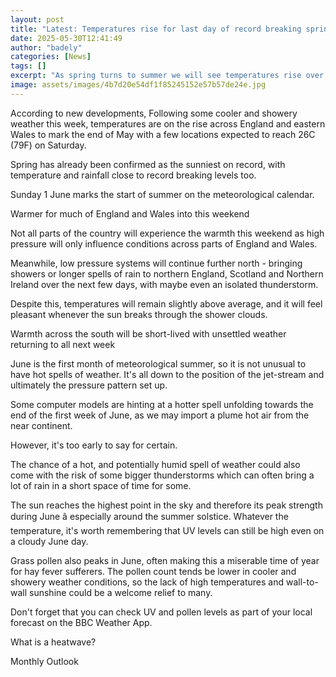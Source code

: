```yaml
---
layout: post
title: "Latest: Temperatures rise for last day of record breaking spring"
date: 2025-05-30T12:41:49
author: "badely"
categories: [News]
tags: []
excerpt: "As spring turns to summer we will see temperatures rise over the weekend."
image: assets/images/4b7d20e54df1f85245152e57b57de24e.jpg
---
```


According to new developments, Following some cooler and showery weather this week, temperatures are on the rise across England and eastern Wales to mark the end of May with a few locations expected to reach 26C (79F) on Saturday. 

Spring has already been confirmed as the sunniest on record, with temperature and rainfall close to record breaking levels too.  

Sunday 1 June marks the start of summer on the meteorological calendar. 

Warmer for much of England and Wales into this weekend

Not all parts of the country will experience the warmth this weekend as high pressure will only influence conditions across parts of England and Wales. 

Meanwhile, low pressure systems will continue further north - bringing showers or longer spells of rain to northern England, Scotland and Northern Ireland over the next few days, with maybe even an isolated thunderstorm. 

Despite this, temperatures will remain slightly above average, and it will feel pleasant whenever the sun breaks through the shower clouds. 

Warmth across the south will be short-lived with unsettled weather returning to all next week

June is the first month of meteorological summer, so it is not unusual to have hot spells of weather. It's all down to the position of the jet-stream and ultimately the pressure pattern set up. 

Some computer models are hinting at a hotter spell unfolding towards the end of the first week of June, as we may import a plume hot air from the near continent. 

However, it's too early to say for certain.

The chance of a hot, and potentially humid spell of weather could also come with the risk of some bigger thunderstorms which can often bring a lot of rain in a short space of time for some. 

The sun reaches the highest point in the sky and therefore its peak strength during June â especially around the summer solstice.  Whatever the temperature, it's worth remembering that UV levels can still be high even on a cloudy June day.

Grass pollen also peaks in June, often making this a miserable time of year for hay fever sufferers. The pollen count tends be lower in cooler and showery weather conditions, so the lack of high temperatures and wall-to-wall sunshine could be a welcome relief to many.

Don't forget that you can check UV and pollen levels as part of your local forecast  on the BBC Weather App.

What is a heatwave?

Monthly Outlook

